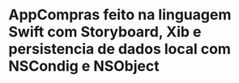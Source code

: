 # AppCompras feito na linguagem Swift com Storyboard, Xib e persistencia de dados local com NSCondig e NSObject
